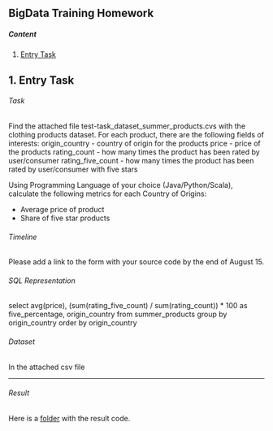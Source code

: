 BigData Training Homework
---------------------

##### Content 
1. [Entry Task](#entryTask)  

<a name="entryTask"><h2>1. Entry Task</h2></a>

###### *Task*
Find the attached file test-task_dataset_summer_products.cvs with the clothing products dataset. For each product, there are the following fields of interests:
origin_country - country of origin for the products
price - price of the products
rating_count - how many times the product has been rated by user/consumer
rating_five_count - how many times the product has been rated by user/consumer with five stars

Using Programming Language of your choice (Java/Python/Scala), calculate the following metrics for each Country of Origins:
- Average price of product
- Share of five star products

###### *Timeline*
Please add a link to the form with your source code by the end of August 15.

###### *SQL Representation*
select avg(price), (sum(rating_five_count) / sum(rating_count)) * 100 as five_percentage, origin_country
from summer_products
group by origin_country
order by origin_country

###### *Dataset*
In the attached csv file

-------
###### *Result*
Here is a [folder](https://github.com/metravl/BigDataTraining/tree/main/EntryTask/CsvProcessor) with the result code.
